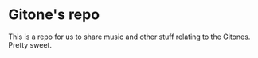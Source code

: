 # Gitone's repo

This is a repo for us to share music and other stuff relating to the Gitones. Pretty sweet.
